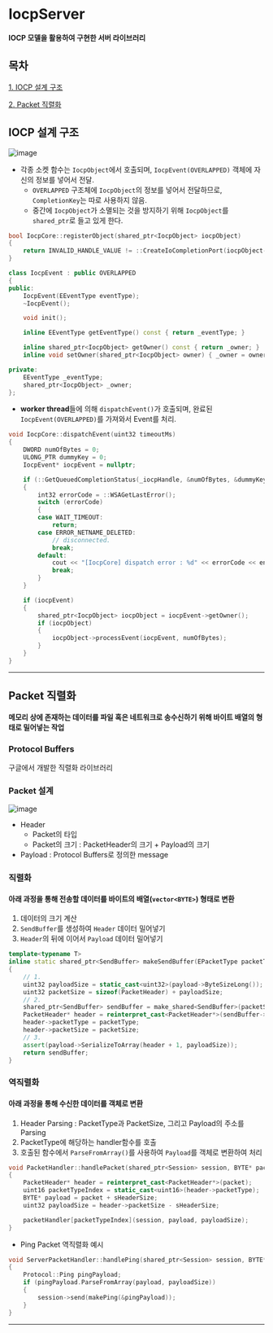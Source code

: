 # IocpServer
**IOCP 모델을 활용하여 구현한 서버 라이브러리**

## 목차
[1. IOCP 설계 구조](#iocp-설계-구조)

[2. Packet 직렬화](#packet-직렬화)

## IOCP 설계 구조
![image](https://github.com/Wseop/IocpServer/assets/18005580/ec0cb6a6-e8f9-40a7-bfcc-2b6ed18687bc)
- 각종 소켓 함수는 `IocpObject`에서 호출되며, `IocpEvent(OVERLAPPED)` 객체에 자신의 정보를 넣어서 전달.
  - `OVERLAPPED` 구조체에 `IocpObject`의 정보를 넣어서 전달하므로, `CompletionKey`는 따로 사용하지 않음.
  - 중간에 `IocpObject`가 소멸되는 것을 방지하기 위해 `IocpObject`를 `shared_ptr`로 들고 있게 한다.
```cpp
bool IocpCore::registerObject(shared_ptr<IocpObject> iocpObject)
{
	return INVALID_HANDLE_VALUE != ::CreateIoCompletionPort(iocpObject->getHandle(), _iocpHandle, 0, 0);
}
```
```cpp
class IocpEvent : public OVERLAPPED
{
public:
	IocpEvent(EEventType eventType);
	~IocpEvent();

	void init();

	inline EEventType getEventType() const { return _eventType; }

	inline shared_ptr<IocpObject> getOwner() const { return _owner; }
	inline void setOwner(shared_ptr<IocpObject> owner) { _owner = owner; }

private:
	EEventType _eventType;
	shared_ptr<IocpObject> _owner;
};
```
- **worker thread**들에 의해 `dispatchEvent()`가 호출되며, 완료된 `IocpEvent(OVERLAPPED)`를 가져와서 Event를 처리.
```cpp
void IocpCore::dispatchEvent(uint32 timeoutMs)
{
	DWORD numOfBytes = 0;
	ULONG_PTR dummyKey = 0;
	IocpEvent* iocpEvent = nullptr;

	if (::GetQueuedCompletionStatus(_iocpHandle, &numOfBytes, &dummyKey, reinterpret_cast<LPOVERLAPPED*>(&iocpEvent), timeoutMs) == false)
	{
		int32 errorCode = ::WSAGetLastError();
		switch (errorCode)
		{
		case WAIT_TIMEOUT:
			return;
		case ERROR_NETNAME_DELETED:
			// disconnected.
			break;
		default:
			cout << "[IocpCore] dispatch error : %d" << errorCode << endl;
			break;
		}
	}

	if (iocpEvent)
	{
		shared_ptr<IocpObject> iocpObject = iocpEvent->getOwner();
		if (iocpObject)
		{
			iocpObject->processEvent(iocpEvent, numOfBytes);
		}
	}
}
```

<hr>

## Packet 직렬화
**메모리 상에 존재하는 데이터를 파일 혹은 네트워크로 송수신하기 위해 바이트 배열의 형태로 밀어넣는 작업**
### Protocol Buffers
구글에서 개발한 직렬화 라이브러리
### Packet 설계
![image](https://github.com/Wseop/IocpServer/assets/18005580/fc5d4189-b753-4b55-8347-7f2c08ca6765)
- Header
  - Packet의 타입
  - Packet의 크기 : PacketHeader의 크기 + Payload의 크기
- Payload : Protocol Buffers로 정의한 message <br>
### 직렬화
#### 아래 과정을 통해 전송할 데이터를 바이트의 배열(`vector<BYTE>`) 형태로 변환
1. 데이터의 크기 계산
2. `SendBuffer`를 생성하여 `Header` 데이터 밀어넣기
3. `Header`의 뒤에 이어서 `Payload` 데이터 밀어넣기
```cpp
template<typename T>
inline static shared_ptr<SendBuffer> makeSendBuffer(EPacketType packetType, T* payload)
{
	// 1.
	uint32 payloadSize = static_cast<uint32>(payload->ByteSizeLong());
	uint32 packetSize = sizeof(PacketHeader) + payloadSize;
	// 2.
	shared_ptr<SendBuffer> sendBuffer = make_shared<SendBuffer>(packetSize);
	PacketHeader* header = reinterpret_cast<PacketHeader*>(sendBuffer->getBuffer());
	header->packetType = packetType;
	header->packetSize = packetSize;
	// 3.
	assert(payload->SerializeToArray(header + 1, payloadSize));
	return sendBuffer;
}
```
### 역직렬화
#### 아래 과정을 통해 수신한 데이터를 객체로 변환
1. Header Parsing : PacketType과 PacketSize, 그리고 Payload의 주소를 Parsing
2. PacketType에 해당하는 handler함수를 호출
3. 호출된 함수에서 `ParseFromArray()`를 사용하여 `Payload`를 객체로 변환하여 처리
```cpp
void PacketHandler::handlePacket(shared_ptr<Session> session, BYTE* packet)
{
	PacketHeader* header = reinterpret_cast<PacketHeader*>(packet);
	uint16 packetTypeIndex = static_cast<uint16>(header->packetType);
	BYTE* payload = packet + sHeaderSize;
	uint32 payloadSize = header->packetSize - sHeaderSize;

	packetHandler[packetTypeIndex](session, payload, payloadSize);
}
```
- Ping Packet 역직렬화 예시
```cpp
void ServerPacketHandler::handlePing(shared_ptr<Session> session, BYTE* payload, uint32 payloadSize)
{
	Protocol::Ping pingPayload;
	if (pingPayload.ParseFromArray(payload, payloadSize))
	{
		session->send(makePing(&pingPayload));
	}
}
```

<hr>
